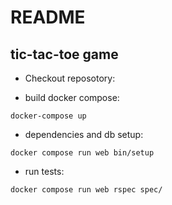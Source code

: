 # README

## **tic-tac-toe game**

* Checkout reposotory:

* build docker compose:

`docker-compose up`

* dependencies and db setup:

`docker compose run web bin/setup`

* run tests:

`docker compose run web rspec spec/`

